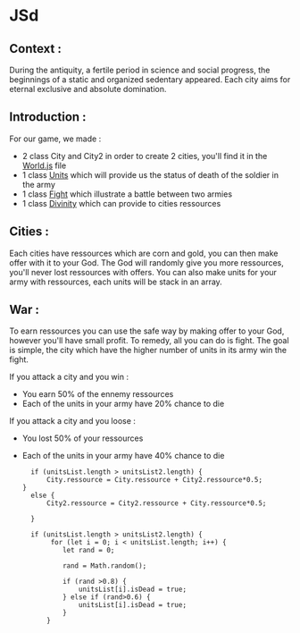 # JSd

## Context :

During the antiquity, a fertile period in science and social progress, the beginnings of a static and organized sedentary appeared. Each city aims for eternal exclusive and absolute domination.

## Introduction :

For our game, we made :
- 2 class City and City2 in order to create 2 cities, you'll find it in the [World.js](https://github.com/chrisnlaw/JSd/blob/master/World.js) file 
- 1 class [Units](https://github.com/chrisnlaw/JSd/blob/master/unit.js) which will provide us the status of death of the soldier in the army
- 1 class [Fight](https://github.com/chrisnlaw/JSd/blob/master/fight.js) which illustrate a battle between two armies
- 1 class [Divinity](https://github.com/chrisnlaw/JSd/blob/master/divinity.js) which can provide to cities ressources

## Cities :

Each cities have ressources which are corn and gold, you can then make offer with it to your God. The God will randomly give you more ressources, you'll never lost ressources with offers. You can also make units for your army with ressources, each units will be stack in an array.

## War :

To earn ressources you can use the safe way by making offer to your God, however you'll have small profit. To remedy, all you can do is fight. The goal is simple, the city which have the higher number of units in its army win the fight.

If you attack a city and you win :
- You earn 50% of the ennemy ressources
- Each of the units in your army have 20% chance to die

If you attack a city and you loose :
- You lost 50% of your ressources
- Each of the units in your army have 40% chance to die
 

        if (unitsList.length > unitsList2.length) {
            City.ressource = City.ressource + City2.ressource*0.5;       }
        else {
            City2.ressource = City2.ressource + City.ressource*0.5;

        }

        if (unitsList.length > unitsList2.length) {
             for (let i = 0; i < unitsList.length; i++) {
                let rand = 0;

                rand = Math.random();

                if (rand >0.8) {
                    unitsList[i].isDead = true;
                } else if (rand>0.6) {
                    unitsList[i].isDead = true;
                }
            }
            
